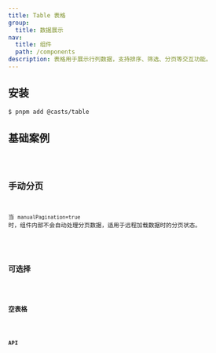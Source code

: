 ```yaml
---
title: Table 表格
group:
  title: 数据展示
nav:
  title: 组件
  path: /components
description: 表格用于展示行列数据，支持排序、筛选、分页等交互功能。
---
```


## 安装

```bash
$ pnpm add @casts/table
```

## 基础案例

<code src="../examples/basic.tsx" />

## 手动分页

当 `manualPagination=true` 时，组件内部不会自动处理分页数据，适用于远程加载数据时的分页状态。

<code src="../examples/manual-pagination.tsx" />

## 可选择

<code src="../examples/row-select.tsx" />

## 空表格

<code src="../examples/empty.tsx" />

## API

<API src="@casts/table"></API>
